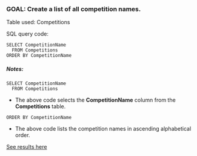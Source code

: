 
### GOAL: Create a list of all competition names. 

Table used: Competitions


SQL query code:
```  
SELECT CompetitionName
  FROM Competitions
ORDER BY CompetitionName
```



##### Notes:
```  
SELECT CompetitionName
  FROM Competitions
```
- The above code selects the **CompetitionName** column from the **Competitions** table.

```
ORDER BY CompetitionName
```
- The above code lists the competition names in ascending alphabetical order.


[See results here](https://www.kaggle.com/lochleven/meta-kaggle/competition-list1/run/96425)
